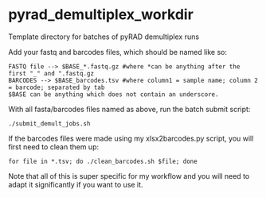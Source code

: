 # pyrad_demultiplex_workdir
Template directory for batches of pyRAD demultiplex runs

Add your fastq and barcodes files, which should be named like so:
```
FASTQ file --> $BASE_*.fastq.gz #where *can be anything after the first "_" and ".fastq.gz
BARCODES --> $BASE_barcodes.tsv #where column1 = sample name; column 2 = barcode; separated by tab
$BASE can be anything which does not contain an underscore. 
```

With all fasta/barcodes files named as above, run the batch submit script:
```
./submit_demult_jobs.sh
```

If the barcodes files were made using my xlsx2barcodes.py script, you will first need to clean them up:
```
for file in *.tsv; do ./clean_barcodes.sh $file; done
```

Note that all of this is super specific for my workflow and you will need to adapt it significantly if you want to use it.
